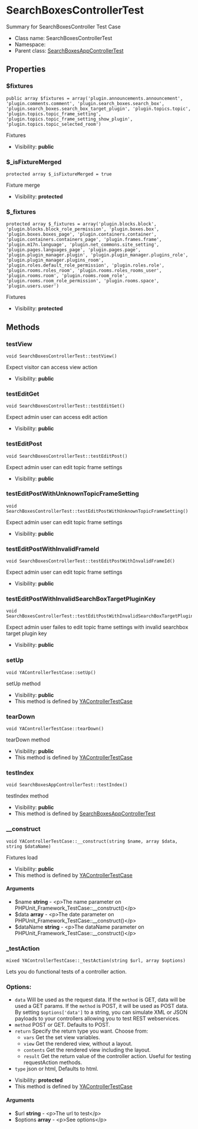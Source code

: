 SearchBoxesControllerTest
===============

Summary for SearchBoxesController Test Case




* Class name: SearchBoxesControllerTest
* Namespace: 
* Parent class: [SearchBoxesAppControllerTest](SearchBoxesAppControllerTest.md)





Properties
----------


### $fixtures

    public array $fixtures = array('plugin.announcements.announcement', 'plugin.comments.comment', 'plugin.search_boxes.search_box', 'plugin.search_boxes.search_box_target_plugin', 'plugin.topics.topic', 'plugin.topics.topic_frame_setting', 'plugin.topics.topic_frame_setting_show_plugin', 'plugin.topics.topic_selected_room')

Fixtures



* Visibility: **public**


### $_isFixtureMerged

    protected array $_isFixtureMerged = true

Fixture merge



* Visibility: **protected**


### $_fixtures

    protected array $_fixtures = array('plugin.blocks.block', 'plugin.blocks.block_role_permission', 'plugin.boxes.box', 'plugin.boxes.boxes_page', 'plugin.containers.container', 'plugin.containers.containers_page', 'plugin.frames.frame', 'plugin.m17n.language', 'plugin.net_commons.site_setting', 'plugin.pages.languages_page', 'plugin.pages.page', 'plugin.plugin_manager.plugin', 'plugin.plugin_manager.plugins_role', 'plugin.plugin_manager.plugins_room', 'plugin.roles.default_role_permission', 'plugin.roles.role', 'plugin.rooms.roles_room', 'plugin.rooms.roles_rooms_user', 'plugin.rooms.room', 'plugin.rooms.room_role', 'plugin.rooms.room_role_permission', 'plugin.rooms.space', 'plugin.users.user')

Fixtures



* Visibility: **protected**


Methods
-------


### testView

    void SearchBoxesControllerTest::testView()

Expect visitor can access view action



* Visibility: **public**




### testEditGet

    void SearchBoxesControllerTest::testEditGet()

Expect admin user can access edit action



* Visibility: **public**




### testEditPost

    void SearchBoxesControllerTest::testEditPost()

Expect admin user can edit topic frame settings



* Visibility: **public**




### testEditPostWithUnknownTopicFrameSetting

    void SearchBoxesControllerTest::testEditPostWithUnknownTopicFrameSetting()

Expect admin user can edit topic frame settings



* Visibility: **public**




### testEditPostWithInvalidFrameId

    void SearchBoxesControllerTest::testEditPostWithInvalidFrameId()

Expect admin user can edit topic frame settings



* Visibility: **public**




### testEditPostWithInvalidSearchBoxTargetPluginKey

    void SearchBoxesControllerTest::testEditPostWithInvalidSearchBoxTargetPluginKey()

Expect admin user failes to edit topic frame settings with invalid searchbox target plugin key



* Visibility: **public**




### setUp

    void YAControllerTestCase::setUp()

setUp method



* Visibility: **public**
* This method is defined by [YAControllerTestCase](YAControllerTestCase.md)




### tearDown

    void YAControllerTestCase::tearDown()

tearDown method



* Visibility: **public**
* This method is defined by [YAControllerTestCase](YAControllerTestCase.md)




### testIndex

    void SearchBoxesAppControllerTest::testIndex()

testIndex method



* Visibility: **public**
* This method is defined by [SearchBoxesAppControllerTest](SearchBoxesAppControllerTest.md)




### __construct

    void YAControllerTestCase::__construct(string $name, array $data, string $dataName)

Fixtures load



* Visibility: **public**
* This method is defined by [YAControllerTestCase](YAControllerTestCase.md)


#### Arguments
* $name **string** - &lt;p&gt;The name parameter on PHPUnit_Framework_TestCase::__construct()&lt;/p&gt;
* $data **array** - &lt;p&gt;The date parameter on PHPUnit_Framework_TestCase::__construct()&lt;/p&gt;
* $dataName **string** - &lt;p&gt;The dataName parameter on PHPUnit_Framework_TestCase::__construct()&lt;/p&gt;



### _testAction

    mixed YAControllerTestCase::_testAction(string $url, array $options)

Lets you do functional tests of a controller action.

### Options:

- `data` Will be used as the request data. If the `method` is GET,
  data will be used a GET params. If the `method` is POST, it will be used
  as POST data. By setting `$options['data']` to a string, you can simulate XML or JSON
  payloads to your controllers allowing you to test REST webservices.
- `method` POST or GET. Defaults to POST.
- `return` Specify the return type you want. Choose from:
    - `vars` Get the set view variables.
    - `view` Get the rendered view, without a layout.
    - `contents` Get the rendered view including the layout.
    - `result` Get the return value of the controller action. Useful
      for testing requestAction methods.
- `type` json or html, Defaults to html.

* Visibility: **protected**
* This method is defined by [YAControllerTestCase](YAControllerTestCase.md)


#### Arguments
* $url **string** - &lt;p&gt;The url to test&lt;/p&gt;
* $options **array** - &lt;p&gt;See options&lt;/p&gt;


